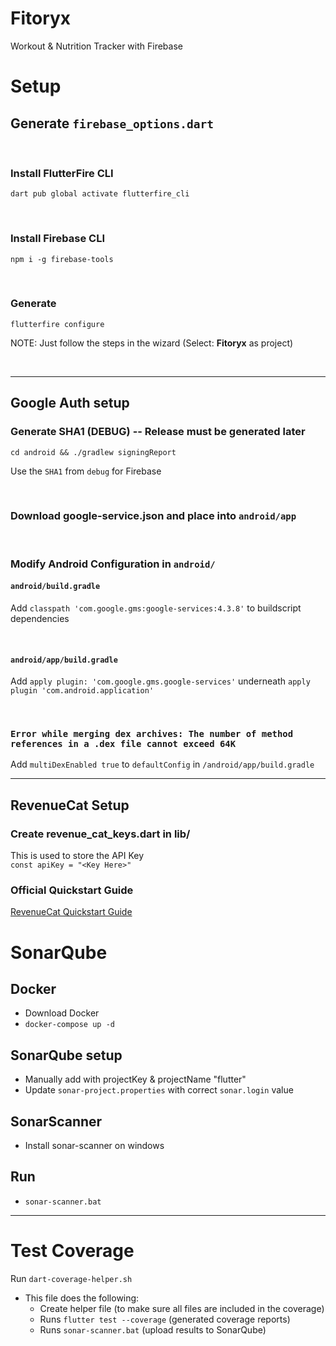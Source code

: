 # Fitoryx

Workout & Nutrition Tracker with Firebase

# Setup

## Generate `firebase_options.dart`

<br/>

### Install FlutterFire CLI

`dart pub global activate flutterfire_cli`

<br/>

### Install Firebase CLI

`npm i -g firebase-tools`

<br/>

### Generate

`flutterfire configure`

NOTE: Just follow the steps in the wizard (Select: **Fitoryx** as project)

<br/>

---

## Google Auth setup

### Generate SHA1 (DEBUG) -- Release must be generated later

`cd android && ./gradlew signingReport` <br />

Use the `SHA1` from `debug` for Firebase

<br />

### Download google-service.json and place into `android/app`

<br />

### Modify Android Configuration in `android/`

#### `android/build.gradle`

Add `classpath 'com.google.gms:google-services:4.3.8'` to buildscript dependencies

<br />

#### `android/app/build.gradle`

Add `apply plugin: 'com.google.gms.google-services'` underneath `apply plugin 'com.android.application'`

<br />

### `Error while merging dex archives: The number of method references in a .dex file cannot exceed 64K`

Add `multiDexEnabled true` to `defaultConfig` in `/android/app/build.gradle`

---

## RevenueCat Setup

### Create revenue_cat_keys.dart in lib/

This is used to store the API Key<br /> `const apiKey = "<Key Here>"`

### Official Quickstart Guide

[RevenueCat Quickstart Guide](https://docs.revenuecat.com/docs/getting-started)

# SonarQube

## Docker

- Download Docker
- `docker-compose up -d`

## SonarQube setup

- Manually add with projectKey & projectName "flutter"
- Update `sonar-project.properties` with correct `sonar.login` value

## SonarScanner

- Install sonar-scanner on windows

## Run

- `sonar-scanner.bat`

---

# Test Coverage

Run `dart-coverage-helper.sh`

- This file does the following:
  - Create helper file (to make sure all files are included in the coverage)
  - Runs `flutter test --coverage` (generated coverage reports)
  - Runs `sonar-scanner.bat` (upload results to SonarQube)

